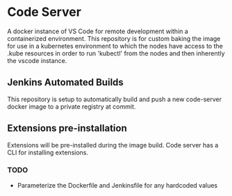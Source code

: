 # Code Server

A docker instance of VS Code for remote development within a containerized environment.
This repository is for custom baking the image for use in a kubernetes environment to which the nodes have access to the .kube resources in order to run 'kubectl' from the nodes and then inherently the vscode instance. 

## Jenkins Automated Builds

This repository is setup to automatically build and push a new code-server docker image to a private registry at commit.

## Extensions pre-installation

Extensions will be pre-installed during the image build. Code server has a CLI for installing extensions.

### TODO
* Parameterize the Dockerfile and Jenkinsfile for any hardcoded values